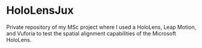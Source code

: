 # HoloLensJux
Private repository of my MSc project where I used a HoloLens, Leap Motion, and Vuforia to test the spatial alignment capabilities of the Microsoft HoloLens. 
